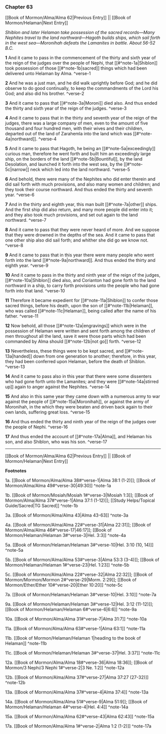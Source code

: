 ### Chapter 63

[[Book of Mormon/Alma/Alma 62|Previous Entry]]  ||  [[Book of Mormon/Helaman|Next Entry]]

*Shiblon and later Helaman take possession of the sacred records—Many Nephites travel to the land northward—Hagoth builds ships, which sail forth in the west sea—Moronihah defeats the Lamanites in battle. About 56-52 B.C.*

**1**  And it came to pass in the commencement of the thirty and sixth year of the reign of the judges over the people of Nephi, that [[#^note-1a|Shiblon]] took possession of those [[#^note-1b|sacred]] things which had been delivered unto Helaman by Alma. ^verse-1

**2**  And he was a just man, and he did walk uprightly before God; and he did observe to do good continually, to keep the commandments of the Lord his God; and also did his brother. ^verse-2

**3**  And it came to pass that [[#^note-3a|Moroni]] died also. And thus ended the thirty and sixth year of the reign of the judges. ^verse-3

**4**  And it came to pass that in the thirty and seventh year of the reign of the judges, there was a large company of men, even to the amount of five thousand and four hundred men, with their wives and their children, departed out of the land of Zarahemla into the land which was [[#^note-4a|northward]]. ^verse-4

**5**  And it came to pass that Hagoth, he being an [[#^note-5a|exceedingly]] curious man, therefore he went forth and built him an exceedingly large ship, on the borders of the land [[#^note-5b|Bountiful]], by the land Desolation, and launched it forth into the west sea, by the [[#^note-5c|narrow]] neck which led into the land northward. ^verse-5

**6**  And behold, there were many of the Nephites who did enter therein and did sail forth with much provisions, and also many women and children; and they took their course northward. And thus ended the thirty and seventh year. ^verse-6

**7**  And in the thirty and eighth year, this man built [[#^note-7a|other]] ships. And the first ship did also return, and many more people did enter into it; and they also took much provisions, and set out again to the land northward. ^verse-7

**8**  And it came to pass that they were never heard of more. And we suppose that they were drowned in the depths of the sea. And it came to pass that one other ship also did sail forth; and whither she did go we know not. ^verse-8

**9**  And it came to pass that in this year there were many people who went forth into the land [[#^note-9a|northward]]. And thus ended the thirty and eighth year. ^verse-9

**10**  And it came to pass in the thirty and ninth year of the reign of the judges, [[#^note-10a|Shiblon]] died also, and Corianton had gone forth to the land northward in a ship, to carry forth provisions unto the people who had gone forth into that land. ^verse-10

**11**  Therefore it became expedient for [[#^note-11a|Shiblon]] to confer those sacred things, before his death, upon the son of [[#^note-11b|Helaman]], who was called [[#^note-11c|Helaman]], being called after the name of his father. ^verse-11

**12**  Now behold, all those [[#^note-12a|engravings]] which were in the possession of Helaman were written and sent forth among the children of men throughout all the land, save it were those parts which had been commanded by Alma should [[#^note-12b|not go]] forth. ^verse-12

**13**  Nevertheless, these things were to be kept sacred, and [[#^note-13a|handed]] down from one generation to another; therefore, in this year, they had been conferred upon Helaman, before the death of Shiblon. ^verse-13

**14**  And it came to pass also in this year that there were some dissenters who had gone forth unto the Lamanites; and they were [[#^note-14a|stirred up]] again to anger against the Nephites. ^verse-14

**15**  And also in this same year they came down with a numerous army to war against the people of [[#^note-15a|Moronihah]], or against the army of Moronihah, in the which they were beaten and driven back again to their own lands, suffering great loss. ^verse-15

**16**  And thus ended the thirty and ninth year of the reign of the judges over the people of Nephi. ^verse-16

**17**  And thus ended the account of [[#^note-17a|Alma]], and Helaman his son, and also Shiblon, who was his son. ^verse-17


---
[[Book of Mormon/Alma/Alma 62|Previous Entry]]  ||  [[Book of Mormon/Helaman|Next Entry]]


**Footnotes**


1a. [[Book of Mormon/Alma/Alma 38#^verse-1|Alma 38:1 (1-2)]]; [[Book of Mormon/Alma/Alma 49#^verse-30|49:30]] ^note-1a

1b. [[Book of Mormon/Mosiah/Mosiah 1#^verse-3|Mosiah 1:3]]; [[Book of Mormon/Alma/Alma 37#^verse-1|Alma 37:1 (1-12)]]; [[Study Helps/Topical Guide/Sacred|TG Sacred]] ^note-1b

3a. [[Book of Mormon/Alma/Alma 43|Alma 43-63]] ^note-3a

4a. [[Book of Mormon/Alma/Alma 22#^verse-31|Alma 22:31]]; [[Book of Mormon/Alma/Alma 46#^verse-17|46:17]]; [[Book of Mormon/Helaman/Helaman 3#^verse-3|Hel. 3:3]] ^note-4a

5a. [[Book of Mormon/Helaman/Helaman 3#^verse-10|Hel. 3:10 (10, 14)]] ^note-5a

5b. [[Book of Mormon/Alma/Alma 53#^verse-3|Alma 53:3 (3-4)]]; [[Book of Mormon/Helaman/Helaman 1#^verse-23|Hel. 1:23]] ^note-5b

5c. [[Book of Mormon/Alma/Alma 22#^verse-32|Alma 22:32]]; [[Book of Mormon/Mormon/Mormon 2#^verse-29|Morm. 2:29]]; [[Book of Mormon/Ether/Ether 10#^verse-20|Ether 10:20]] ^note-5c

7a. [[Book of Mormon/Helaman/Helaman 3#^verse-10|Hel. 3:10]] ^note-7a

9a. [[Book of Mormon/Helaman/Helaman 3#^verse-12|Hel. 3:12 (11-12)]]; [[Book of Mormon/Helaman/Helaman 6#^verse-6|6:6]] ^note-9a

10a. [[Book of Mormon/Alma/Alma 31#^verse-7|Alma 31:7]] ^note-10a

11a. [[Book of Mormon/Alma/Alma 63#^verse-1|Alma 63:1]] ^note-11a

11b. [[Book of Mormon/Helaman/Helaman 1|heading to the book of Helaman]] ^note-11b

11c. [[Book of Mormon/Helaman/Helaman 3#^verse-37|Hel. 3:37]] ^note-11c

12a. [[Book of Mormon/Alma/Alma 18#^verse-36|Alma 18:36]]; [[Book of Mormon/3 Nephi/3 Nephi 1#^verse-2|3 Ne. 1:2]] ^note-12a

12b. [[Book of Mormon/Alma/Alma 37#^verse-27|Alma 37:27 (27-32)]] ^note-12b

13a. [[Book of Mormon/Alma/Alma 37#^verse-4|Alma 37:4]] ^note-13a

14a. [[Book of Mormon/Alma/Alma 51#^verse-9|Alma 51:9]]; [[Book of Mormon/Helaman/Helaman 4#^verse-4|Hel. 4:4]] ^note-14a

15a. [[Book of Mormon/Alma/Alma 62#^verse-43|Alma 62:43]] ^note-15a

17a. [[Book of Mormon/Alma/Alma 1#^verse-2|Alma 1:2 (1-2)]] ^note-17a